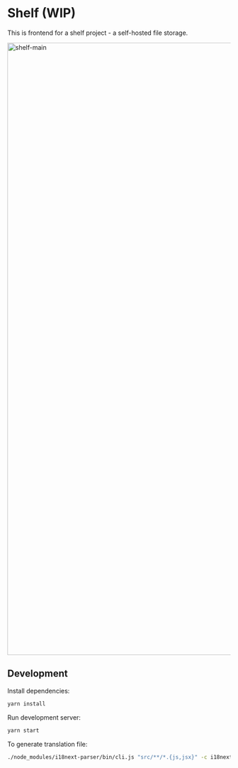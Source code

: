 # Shelf (WIP)

This is frontend for a shelf project - a self-hosted file storage.

<img src="https://i.imgur.com/h1QQIFp.png" alt="shelf-main" width="1379" alt="App Preview">

## Development

Install dependencies:

```bash
yarn install
```

Run development server:

```bash
yarn start
```

To generate translation file:

```bash
./node_modules/i18next-parser/bin/cli.js "src/**/*.{js,jsx}" -c i18next-parser.config.js
```
